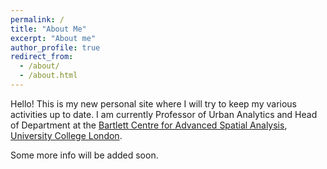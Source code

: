 ```yaml
---
permalink: /
title: "About Me"
excerpt: "About me"
author_profile: true
redirect_from: 
  - /about/
  - /about.html
---
```


Hello! This is my new personal site where I will try to keep my various activities up to date. I am currently Professor of Urban Analytics and Head of Department at the [Bartlett Centre for Advanced Spatial Analysis](https://www.ucl.ac.uk/bartlett/casa), [University College London](https://www.ucl.ac.uk/).  


Some more info will be added soon. 